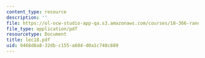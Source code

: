 ```yaml
---
content_type: resource
description: ''
file: https://ol-ocw-studio-app-qa.s3.amazonaws.com/courses/18-366-random-walks-and-diffusion-fall-2006/9468d8a832dbc155a684d0a1c740c889_lec18.pdf
file_type: application/pdf
resourcetype: Document
title: lec18.pdf
uid: 9468d8a8-32db-c155-a684-d0a1c740c889
---
```

